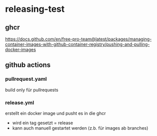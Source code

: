 # releasing-test


## ghcr
https://docs.github.com/en/free-pro-team@latest/packages/managing-container-images-with-github-container-registry/pushing-and-pulling-docker-images




## github actions

### pullrequest.yaml
build only für pullrequests

### release.yml
erstellt ein docker image und pusht es in die ghcr

- wird ein tag gesetzt = release
- kann auch manuell gestartet werden (z.b. für images ab branches)

